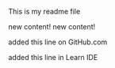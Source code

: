 This is my readme file

new content! new content!

added this line on GitHub.com

added this line in Learn IDE
